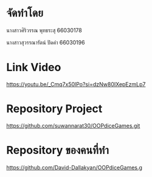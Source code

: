 
# จัดทำโดย
นางสาวศิริวรรณ พุทธระสุ 66030178

นางสาวสุวรรณารัตน์ ปัดคำ 66030196

# Link Video
https://youtu.be/_Cmq7x50lPo?si=dzNw80IXepEzmLp7

# Repository Project
https://github.com/suwannarat30/OOPdiceGames.git
# Repository ของคนที่ทำ
https://github.com/David-Dallakyan/OOPdiceGames.g
